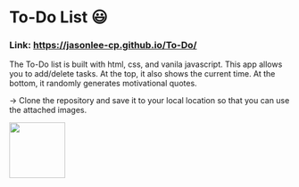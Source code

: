 # To-Do List :smiley:

### Link: https://jasonlee-cp.github.io/To-Do/

The To-Do list is built with html, css, and vanila javascript. This app allows you to add/delete tasks. At the top, it also shows the current time. At the bottom, it randomly generates motivational quotes.

-> Clone the repository and save it to your local location so that you can use the attached images.

<img src="img/1.png" style="width:100px; height:100px;"/>
